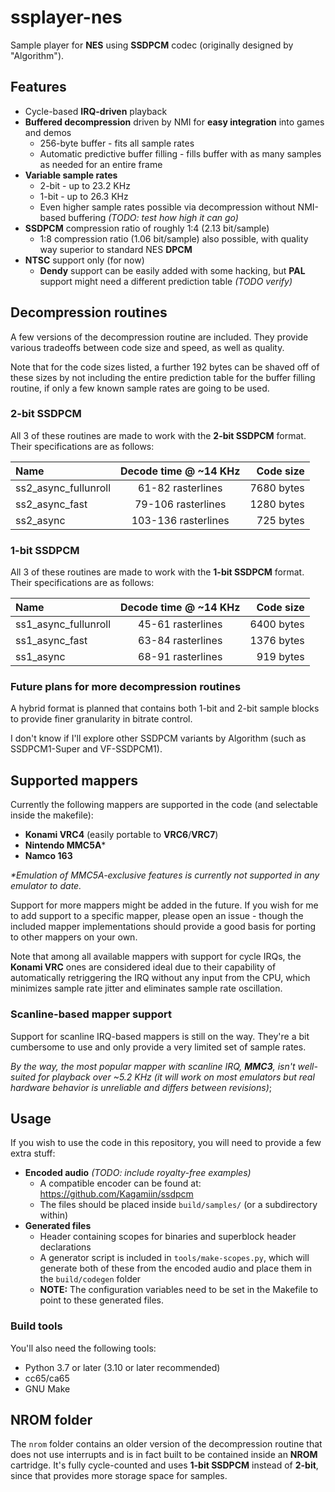 # ssplayer-nes

Sample player for **NES** using **SSDPCM** codec (originally designed by "Algorithm").

## Features

- Cycle-based **IRQ-driven** playback
- **Buffered decompression** driven by NMI for **easy integration** into games and demos
  - 256-byte buffer - fits all sample rates
  - Automatic predictive buffer filling - fills buffer with as many samples as needed for an entire frame
- **Variable sample rates**
  - 2-bit - up to 23.2 KHz
  - 1-bit - up to 26.3 KHz
  - Even higher sample rates possible via decompression without NMI-based buffering _(TODO: test how high it can go)_
- **SSDPCM** compression ratio of roughly 1:4 (2.13 bit/sample)
  - 1:8 compression ratio (1.06 bit/sample) also possible, with quality way superior to standard NES **DPCM**
- **NTSC** support only (for now)
  - **Dendy** support can be easily added with some hacking, but **PAL** support might need a different prediction table _(TODO verify)_

## Decompression routines

A few versions of the decompression routine are included. They provide various tradeoffs between code size and speed, as well as quality.

Note that for the code sizes listed, a further 192 bytes can be shaved off of these sizes by not including the entire prediction table for the buffer filling routine, if only a few known sample rates are going to be used.

### 2-bit SSDPCM

All 3 of these routines are made to work with the **2-bit SSDPCM** format. Their specifications are as follows:

| Name                          | Decode time @ ~14 KHz | Code size   |
|:------------------------------|:---------------------:|------------:|
| ss2_async_fullunroll          | 61-82 rasterlines     | 7680 bytes  |
| ss2_async_fast                | 79-106 rasterlines    | 1280 bytes  |
| ss2_async                     | 103-136 rasterlines   | 725 bytes   |

### 1-bit SSDPCM

All 3 of these routines are made to work with the **1-bit SSDPCM** format. Their specifications are as follows:

| Name                          | Decode time @ ~14 KHz | Code size   |
|:------------------------------|:---------------------:|------------:|
| ss1_async_fullunroll          | 45-61 rasterlines     | 6400 bytes  |
| ss1_async_fast                | 63-84 rasterlines     | 1376 bytes  |
| ss1_async                     | 68-91 rasterlines     | 919 bytes   |

### Future plans for more decompression routines

A hybrid format is planned that contains both 1-bit and 2-bit sample blocks to provide finer granularity in bitrate control.

I don't know if I'll explore other SSDPCM variants by Algorithm (such as SSDPCM1-Super and VF-SSDPCM1).

## Supported mappers

Currently the following mappers are supported in the code (and selectable inside the makefile):

- **Konami VRC4** (easily portable to **VRC6**/**VRC7**)
- **Nintendo MMC5A***
- **Namco 163**

_*Emulation of MMC5A-exclusive features is currently not supported in any emulator to date._

Support for more mappers might be added in the future. If you wish for me to add support to a specific mapper, please open an issue - though the included mapper implementations should provide a good basis for porting to other mappers on your own.

Note that among all available mappers with support for cycle IRQs, the **Konami VRC** ones are considered ideal due to their capability of automatically retriggering the IRQ without any input from the CPU, which minimizes sample rate jitter and eliminates sample rate oscillation.

### Scanline-based mapper support

Support for scanline IRQ-based mappers is still on the way. They're a bit cumbersome to use and only provide a very limited set of sample rates.

_By the way, the most popular mapper with scanline IRQ, **MMC3**, isn't well-suited for playback over ~5.2 KHz (it will work on most emulators but real hardware behavior is unreliable and differs between revisions)_;

## Usage

If you wish to use the code in this repository, you will need to provide a few extra stuff:

- **Encoded audio** _(TODO: include royalty-free examples)_
  - A compatible encoder can be found at: <https://github.com/Kagamiin/ssdpcm>
  - The files should be placed inside `build/samples/` (or a subdirectory within)
- **Generated files**
  - Header containing scopes for binaries and superblock header declarations
  - A generator script is included in `tools/make-scopes.py`, which will generate both of these from the encoded audio and place them in the `build/codegen` folder
  - **NOTE:** The configuration variables need to be set in the Makefile to point to these generated files.

### Build tools

You'll also need the following tools:

- Python 3.7 or later (3.10 or later recommended)
- cc65/ca65
- GNU Make

## NROM folder

The `nrom` folder contains an older version of the decompression routine that does not use interrupts and is in fact built to be contained inside an **NROM** cartridge. It's fully cycle-counted and uses **1-bit SSDPCM** instead of **2-bit**, since that provides more storage space for samples.
